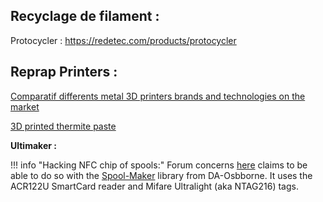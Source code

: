 
## Recyclage de filament :

Protocycler : https://redetec.com/products/protocycler


## Reprap Printers :

[Comparatif differents metal 3D printers brands and technologies on the market](https://www.aniwaa.com/buyers-guide/3d-printers/best-metal-3d-printer/#Main_types_of_metal_3D_printing_technologies)

[3D printed thermite paste](https://hackaday.com/2020/09/10/3d-printed-thermite-brings-the-heat-and-the-safety/)

**Ultimaker :**

!!! info "Hacking NFC chip of spools:"
    Forum concerns [here](https://community.ultimaker.com/topic/19648-readwrite-nfc-tags/) claims to be able to do so with the [Spool-Maker](https://github.com/DA-Osborne/Spool-Maker) library from DA-Osbborne. It uses the ACR122U SmartCard reader and Mifare Ultralight (aka NTAG216) tags.